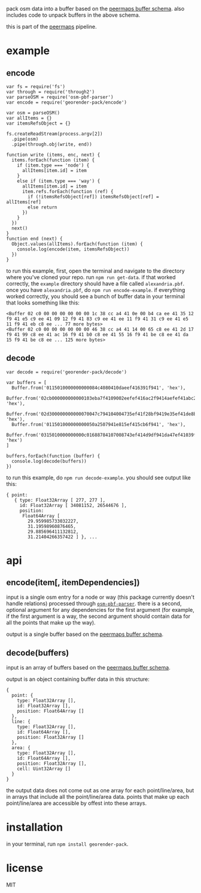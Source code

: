 pack osm data into a buffer based on the [peermaps buffer
schema](https://github.com/peermaps/docs/blob/master/bufferschema.md). also includes
code to unpack buffers in the above schema.

this is part of the [peermaps](https://github.com/peermaps/) pipeline.

# example

## encode

```
var fs = require('fs')
var through = require('through2')
var parseOSM = require('osm-pbf-parser')
var encode = require('georender-pack/encode')
 
var osm = parseOSM()
var allItems = {}
var itemsRefsObject = {}

fs.createReadStream(process.argv[2])
  .pipe(osm)
  .pipe(through.obj(write, end))

function write (items, enc, next) {
  items.forEach(function (item) {
    if (item.type === 'node') {
      allItems[item.id] = item
    }
    else if (item.type === 'way') {
      allItems[item.id] = item
      item.refs.forEach(function (ref) {
        if (!itemsRefsObject[ref]) itemsRefsObject[ref] = allItems[ref]
        else return
      })
    }
  })
  next()
}
function end (next) {
  Object.values(allItems).forEach(function (item) {
    console.log(encode(item, itemsRefsObject))
  })
}
```

to run this example, first, open the terminal and navigate to the directory where you've cloned your
repo. run `npm run get-data`. if that worked correctly, the `example` directory should have a file called `alexandria.pbf`. once you have `alexandria.pbf`, do `npm run encode-example`. if everything worked correctly, you should see a bunch of buffer data in your terminal that looks something like this:

```
<Buffer 02 c0 00 00 00 00 00 00 1c 38 cc a4 41 0e 00 b4 ca ee 41 35 12 f9 41 e5 c9 ee 41 09 12 f9 41 83 c9 ee 41 ee 11 f9 41 31 c9 ee 41 e5 11 f9 41 eb c8 ee ... 77 more bytes>
<Buffer 02 c0 00 00 00 00 00 00 46 38 cc a4 41 14 00 65 c8 ee 41 2d 17 f9 41 99 c8 ee 41 ac 16 f9 41 b0 c8 ee 41 55 16 f9 41 be c8 ee 41 da 15 f9 41 be c8 ee ... 125 more bytes>
```

## decode

```
var decode = require('georender-pack/decode')

var buffers = [
  Buffer.from('0115010000000000084c4080410daeef416391f941', 'hex'),
  Buffer.from('02cb000000000000103eba7f4109002eefef416ac2f9414aefef41abc2f9417cefef4117c3f941bef0ef41bdc5f9412cf1ef419cc6f94160f1ef41ecc6f94127f2ef4104c8f94139f2ef412dc8f94101f3ef41f0c9f941', 'hex'),
  Buffer.from('02d300000000000070047c794104004735ef41f28bf9419e35ef41de8bf9410636ef41b08bf9414b36ef41908bf941', 'hex'),
  Buffer.from('011501000000000050a2507941e815ef415cb6f941', 'hex'),
  Buffer.from('0315010000000000c01688784107008743ef414d9df941da47ef41039ff9418e48ef41df9df9415746ef41499df9412944ef413b9cf9411344ef41b39cf9418743ef414d9df9410400010006000500050004000300030002000100010005000300000000000000', 'hex')
]

buffers.forEach(function (buffer) {
  console.log(decode(buffers))
})
```

to run this example, do `npm run decode-example`. you should see output like
this:

```
{ point:
   { type: Float32Array [ 277, 277 ],
     id: Float32Array [ 34081152, 26544676 ],
     position:
      Float64Array [
        29.959985733032227,
        31.19598960876465,
        29.885696411132812,
        31.21404266357422 ] }, ...
```

# api

## encode(item[, itemDependencies])

input is a single osm entry for a node or way (this package currently doesn't handle relations)
processed through
[`osm-pbf-parser`](https://www.npmjs.com/package/osm-pbf-parser). there is a
second, optional argument for any dependencies for the first argument (for
example, if the first argument is a way, the second argument should contain data
for all the points that make up the way).

output is a single buffer based on the [peermaps buffer
schema](https://github.com/peermaps/docs/blob/master/bufferschema.md).

## decode(buffers)

input is an array of buffers based on the [peermaps buffer
schema](https://github.com/peermaps/docs/blob/master/bufferschema.md).

output is an object containing buffer data in this structure:

```
{
  point: {
    type: Float32Array [],
    id: Float32Array [],
    position: Float64Array []
  },
  line: {
    type: Float32Array [],
    id: Float64Array [],
    position: Float32Array []
  },
  area: {
    type: Float32Array [],
    id: Float64Array [],
    position: Float32Array [],
    cell: Uint32Array []
  }
}
```

the output data does not come out as one array for each point/line/area, but in arrays that
include all the point/line/area data. points that make up each point/line/area are accessible
by offest into these arrays.

# installation

in your terminal, run `npm install georender-pack`.


# license

MIT

